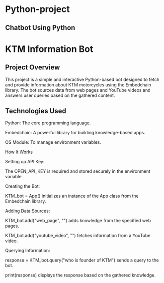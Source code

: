 # Python-project
## Chatbot Using Python

# KTM Information Bot

## Project Overview

This project is a simple and interactive Python-based bot designed to fetch and provide information about KTM motorcycles using the Embedchain library. The bot sources data from web pages and YouTube videos and answers user queries based on the gathered content.

## Technologies Used

Python: The core programming language.

Embedchain: A powerful library for building knowledge-based apps.

OS Module: To manage environment variables.

How It Works

Setting up API Key:

The OPEN_API_KEY is required and stored securely in the environment variable.

Creating the Bot:

KTM_bot = App() initializes an instance of the App class from the Embedchain library.

Adding Data Sources:

KTM_bot.add("web_page", "<URL>") adds knowledge from the specified web pages.

KTM_bot.add("youtube_video", "<URL>") fetches information from a YouTube video.

Querying Information:

response = KTM_bot.query("who is founder of KTM") sends a query to the bot.

print(response) displays the response based on the gathered knowledge.



